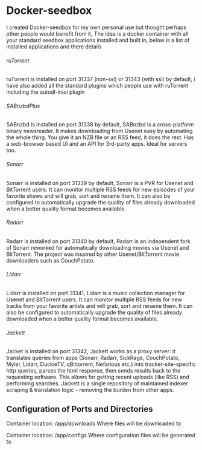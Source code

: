 # Docker-seedbox
I created Docker-seedbox for my own personal use but thought perhaps other people would benefit from it, The idea is a docker container with all your standard seedbox applications installed and built in, below is a list of installed applications and there details

###### ruTorrent
ruTorrent is installed on port 31337 (non-ssl) or 31343 (with ssl) by default, i have also added all the standard plugins which people use with ruTorrent including the autodl-irssi plugin

###### SABnzbdPlus
SABnzbd is installed on port 31338 by default, SABnzbd is a cross-platform binary newsreader. It makes downloading from Usenet easy by automating the whole thing. You give it an NZB file or an RSS feed, it does the rest. Has a web-browser based UI and an API for 3rd-party apps. Ideal for servers too.

###### Sonarr
Sonarr is installed on port 31339 by default, Sonarr is a PVR for Usenet and BitTorrent users. It can monitor multiple RSS feeds for new episodes of your favorite shows and will grab, sort and rename them. It can also be configured to automatically upgrade the quality of files already downloaded when a better quality format becomes available.

###### Radarr
Radarr is installed on port 31340 by default, Radarr is an independent fork of Sonarr reworked for automatically downloading movies via Usenet and BitTorrent.
The project was inspired by other Usenet/BitTorrent movie downloaders such as CouchPotato.

###### Lidarr
Lidarr is installed on port 31341, Lidarr is a music collection manager for Usenet and BitTorrent users. It can monitor multiple RSS feeds for new tracks from your favorite artists and will grab, sort and rename them. It can also be configured to automatically upgrade the quality of files already downloaded when a better quality format becomes available.

###### Jackett
Jacket is installed on port 31342, Jackett works as a proxy server: it translates queries from apps (Sonarr, Radarr, SickRage, CouchPotato, Mylar, Lidarr, DuckieTV, qBittorrent, Nefarious etc.) into tracker-site-specific http queries, parses the html response, then sends results back to the requesting software. This allows for getting recent uploads (like RSS) and performing searches. Jackett is a single repository of maintained indexer scraping & translation logic - removing the burden from other apps.

## Configuration of Ports and Directories

Container location: /app/downloads
Where files will be downloaded to

Container location: /app/configs
Where configuration files will be generated to